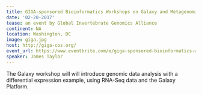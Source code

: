 ```yaml
---
title: GIGA-sponsored Bioinformatics Workshops on Galaxy and Metagenomics
date: '02-20-2017'
tease: an event by Global Invertebrate Genomics Alliance
continent: NA
location: Washington, DC
image: giga.jpg
host: http://giga-cos.org/
event_url: https://www.eventbrite.com/e/giga-sponsored-bioinformatics-workshops-on-galaxy-and-metagenomics-tickets-31180947052
speaker: James Taylor
---
```


The Galaxy workshop will will introduce genomic data analysis with a differential expression example, using RNA-Seq data and the Galaxy Platform.